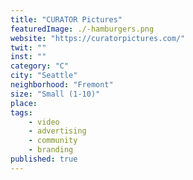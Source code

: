 ```yaml
---
title: "CURATOR Pictures"
featuredImage: ./-hamburgers.png
website: "https://curatorpictures.com/"
twit: ""
inst: ""
category: "C"
city: "Seattle"
neighborhood: "Fremont"
size: "Small (1-10)"
place: 
tags:
    - video
    - advertising
    - community
    - branding
published: true
---
```



